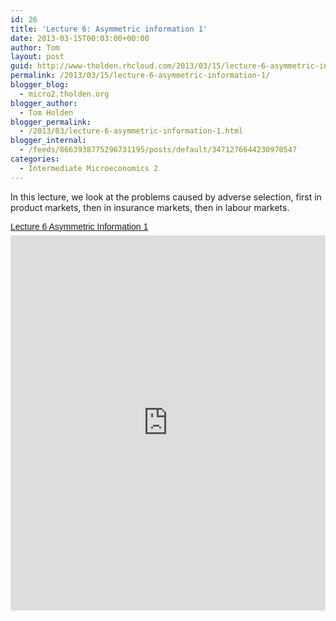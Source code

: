```yaml
---
id: 26
title: 'Lecture 6: Asymmetric information 1'
date: 2013-03-15T00:03:00+00:00
author: Tom
layout: post
guid: http://www-tholden.rhcloud.com/2013/03/15/lecture-6-asymmetric-information-1/
permalink: /2013/03/15/lecture-6-asymmetric-information-1/
blogger_blog:
  - micro2.tholden.org
blogger_author:
  - Tom Holden
blogger_permalink:
  - /2013/03/lecture-6-asymmetric-information-1.html
blogger_internal:
  - /feeds/8663938775296731195/posts/default/3471276644230970547
categories:
  - Intermediate Microeconomics 2
---
```

In this lecture, we look at the problems caused by adverse selection, first in product markets, then in insurance markets, then in labour markets. <p style=" margin: 12px auto 6px auto; font-family: Helvetica,Arial,Sans-serif; font-style: normal; font-variant: normal; font-weight: normal; font-size: 14px; line-height: normal; font-size-adjust: none; font-stretch: normal; -x-system-font: none; display: block;">   <a title="View Lecture 6 Asymmetric Information 1 on Scribd" href="http://www.scribd.com/doc/130442722/Lecture-6-Asymmetric-Information-1" style="text-decoration: underline;">Lecture 6 Asymmetric Information 1</a></p><iframe src="http://www.scribd.com/embeds/130442722/content?start_page=1&view_mode=scroll" data-auto-height="false" data-aspect-ratio="undefined" scrolling="no" width="100%" height="600" frameborder="0"></iframe>